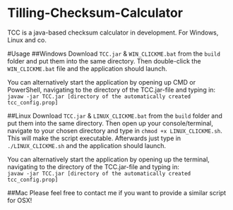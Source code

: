 # Tilling-Checksum-Calculator
TCC is a java-based checksum calculator in development. For Windows, Linux and co.

#Usage
##Windows
Download `TCC.jar` & `WIN_CLICKME.bat` from the `build` folder and put them into the same directory.
Then double-click the `WIN_CLICKME.bat` file and the application should launch.

You can alternatively start the application by opening up CMD or PowerShell, navigating to the directory of the TCC.jar-file and typing in:<br>
`javaw -jar TCC.jar [directory of the automatically created tcc_config.prop]`

##Linux
Download `TCC.jar` & `LINUX_CLICKME.bat` from the `build` folder and put them into the same directory.
Then open up your console/terminal, navigate to your chosen directory and type in `chmod +x LINUX_CLICKME.sh`.
This will make the script executable. Afterwards just type in `./LINUX_CLICKME.sh` and the application should launch.

You can alternatively start the application by opening up the terminal, navigating to the directory of the
TCC.jar-file and typing in:<br>
`javaw -jar TCC.jar [directory of the automatically created tcc_config.prop]`

##Mac
Please feel free to contact me if you want to provide a similar script for OSX!
